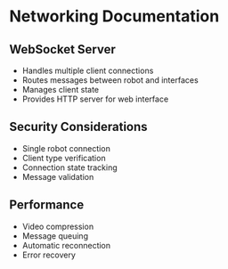 # Networking Documentation

## WebSocket Server

- Handles multiple client connections
- Routes messages between robot and interfaces
- Manages client state
- Provides HTTP server for web interface

## Security Considerations

- Single robot connection
- Client type verification
- Connection state tracking
- Message validation

## Performance

- Video compression
- Message queuing
- Automatic reconnection
- Error recovery
